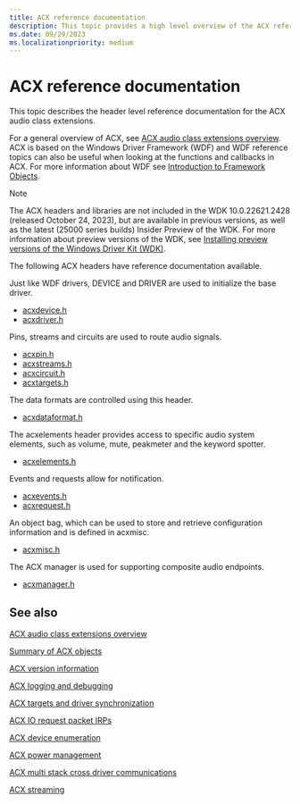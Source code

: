 ```yaml
---
title: ACX reference documentation
description: This topic provides a high level overview of the ACX reference documentation.
ms.date: 09/29/2023
ms.localizationpriority: medium
---
```


# ACX reference documentation

This topic describes the header level reference documentation for the ACX audio class extensions.

For a general overview of ACX, see [ACX audio class extensions overview](acx-audio-class-extensions-overview.md). ACX is based on the Windows Driver Framework (WDF) and WDF reference topics can also be useful when looking at the functions and callbacks in ACX. For more information about WDF see [Introduction to Framework Objects](../wdf/introduction-to-framework-objects.md).

>[!NOTE]
> The ACX headers and libraries are not included in the  WDK 10.0.22621.2428 (released October 24, 2023), but are available in previous versions, as well as the latest (25000 series builds) Insider Preview of the WDK. For more information about preview versions of the WDK, see [Installing preview versions of the Windows Driver Kit (WDK)](../installing-preview-versions-wdk.md).

The following ACX headers have reference documentation available.

Just like WDF drivers, DEVICE and DRIVER are used to initialize the base driver.

- [acxdevice.h](/windows-hardware/drivers/ddi/acxdevice/)
- [acxdriver.h](/windows-hardware/drivers/ddi/acxdriver/)

Pins, streams and circuits are used to route audio signals.

- [acxpin.h](/windows-hardware/drivers/ddi/acxpin/)
- [acxstreams.h](/windows-hardware/drivers/ddi/acxstreams/)
- [acxcircuit.h](/windows-hardware/drivers/ddi/acxcircuit/)
- [acxtargets.h](/windows-hardware/drivers/ddi/acxtargets/)

The data formats are controlled using this header.

- [acxdataformat.h](/windows-hardware/drivers/ddi/acxdataformat/)

The acxelements header provides access to specific audio system elements, such as volume, mute, peakmeter and the keyword spotter.

- [acxelements.h](/windows-hardware/drivers/ddi/acxelements/)

Events and requests allow for notification.

- [acxevents.h](/windows-hardware/drivers/ddi/acxevents/)
- [acxrequest.h](/windows-hardware/drivers/ddi/acxrequest/)

An object bag, which can be used to store and retrieve configuration information and is defined in acxmisc.

- [acxmisc.h](/windows-hardware/drivers/ddi/acxmisc/)

The ACX manager is used for supporting composite audio endpoints. 

- [acxmanager.h](/windows-hardware/drivers/ddi/acxmanager/)

## See also

[ACX audio class extensions overview](acx-audio-class-extensions-overview.md)

[Summary of ACX objects](acx-summary-of-objects.md)

[ACX version information](acx-version-overview.md)

[ACX logging and debugging](acx-logging-and-debugging.md)

[ACX targets and driver synchronization](acx-targets.md)

[ACX IO request packet IRPs](acx-irps.md)

[ACX device enumeration](acx-device-enumeration.md)

[ACX power management](acx-power-management.md)

[ACX multi stack cross driver communications](acx-multi-stack.md)

[ACX streaming](acx-streaming.md)
